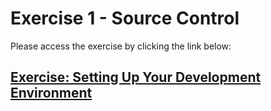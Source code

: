 # Exercise 1 - Source Control

Please access the exercise by clicking the link below:

## **[Exercise: Setting Up Your Development Environment](https://aws-tc-largeobjects.s3.us-west-2.amazonaws.com/DEV-AWS-MO-DevOps-C1/exercise-1.html)**